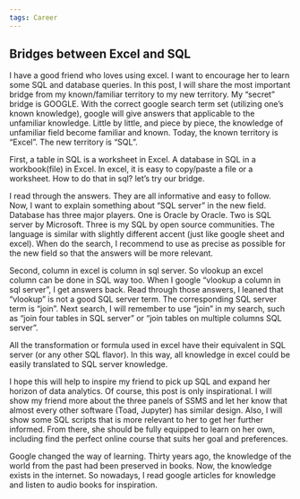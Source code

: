 ```yaml
---
tags: Career
---
```


## Bridges between Excel and SQL

I have a good friend who loves using excel. I want to encourage her to learn some SQL and database queries. In this post, I will share the most important bridge from my known/familiar territory to my new territory. My “secret” bridge is GOOGLE. With the correct google search term set (utilizing one’s known knowledge), google will give answers that applicable to the unfamiliar knowledge. Little by little, and piece by piece, the knowledge of unfamiliar field become familiar and known. Today, the known territory is “Excel”. The new territory is “SQL”.

First, a table in SQL is a worksheet in Excel. A database in SQL in a workbook(file) in Excel. In excel, it is easy to copy/paste a file or a worksheet. How to do that in sql? let’s try our bridge.


I read through the answers. They are all informative and easy to follow. Now, I want to explain something about “SQL server” in the new field. Database has three major players. One is Oracle by Oracle. Two is SQL server by Microsoft. Three is my SQL by open source communities. The language is similar with slightly different accent (just like google sheet and excel). When do the search, I recommend to use as precise as possible for the new field so that the answers will be more relevant.

Second, column in excel is column in sql server. So vlookup an excel column can be done in SQL way too. When I google “vlookup a column in sql server”, I get answers back. Read through those answers, I leaned that “vlookup” is not a good SQL server term. The corresponding SQL server term is “join”. Next search, I will remember to use “join” in my search, such as “join four tables in SQL server” or “join tables on multiple columns SQL server”.

All the transformation or formula used in excel have their equivalent in SQL server (or any other SQL flavor). In this way, all knowledge in excel could be easily translated to SQL server knowledge.

I hope this will help to inspire my friend to pick up SQL and expand her horizon of data analytics. Of course, this post is only inspirational. I will show my friend more about the three panels of SSMS and let her know that almost every other software (Toad, Jupyter) has similar design. Also, I will show some SQL scripts that is more relevant to her to get her further informed. From there, she should be fully equipped to learn on her own, including find the perfect online course that suits her goal and preferences.

Google changed the way of learning. Thirty years ago, the knowledge of the world from the past had been preserved in books. Now, the knowledge exists in the internet. So nowadays, I read google articles for knowledge and listen to audio books for inspiration.
